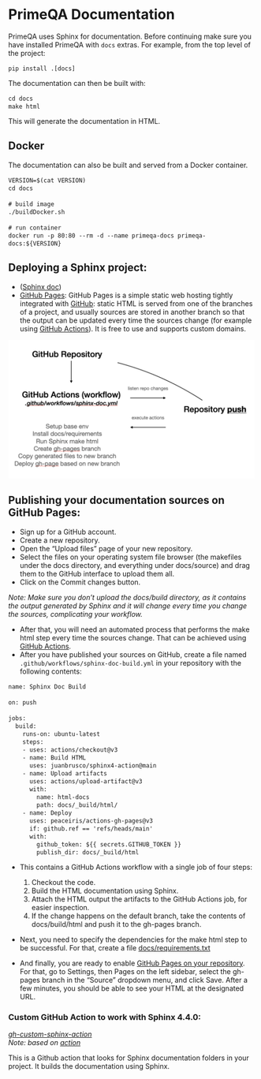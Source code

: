 # PrimeQA Documentation

PrimeQA uses Sphinx for documentation.  Before continuing make sure you have installed PrimeQA
with `docs` extras.  For example, from the top level of the project:

```shell
pip install .[docs]
```

The documentation can then be built with:

```shell
cd docs
make html
```

This will generate the documentation in HTML.

## Docker

The documentation can also be built and served from a Docker container.

```shell
VERSION=$(cat VERSION)
cd docs

# build image
./buildDocker.sh

# run container
docker run -p 80:80 --rm -d --name primeqa-docs primeqa-docs:${VERSION}
```

## Deploying a Sphinx project:
* ([Sphinx doc](https://www.sphinx-doc.org/en/master/tutorial/deploying.html))      
* [GitHub Pages](https://pages.github.com/): GitHub Pages is a simple static web hosting tightly integrated with [GitHub](https://github.com/): static HTML is served from one of the branches of a project, and usually sources are stored in another branch so that the output can be updated every time the sources change (for example using [GitHub Actions](https://github.com/features/actions)). It is free to use and supports custom domains.

<img src="_static/img/github-actions.png" width="500" class="center">

## Publishing your documentation sources on GitHub Pages:           
* Sign up for a GitHub account.
* Create a new repository.
* Open the “Upload files” page of your new repository.
* Select the files on your operating system file browser (the makefiles under the docs directory, and everything under docs/source) and drag them to the GitHub interface to upload them all.
* Click on the Commit changes button.

*Note: Make sure you don’t upload the docs/build directory, as it contains the output generated by Sphinx and it will change every time you change the sources, complicating your workflow.*

* After that, you will need an automated process that performs the make html step every time the sources change. That can be achieved using [GitHub Actions](https://github.com/features/actions).
* After you have published your sources on GitHub, create a file named `.github/workflows/sphinx-doc-build.yml` in your repository with the following contents:       
```
name: Sphinx Doc Build

on: push

jobs:
  build:
    runs-on: ubuntu-latest
    steps:
    - uses: actions/checkout@v3
    - name: Build HTML
      uses: juanbrusco/sphinx4-action@main
    - name: Upload artifacts
      uses: actions/upload-artifact@v3
      with:
        name: html-docs
        path: docs/_build/html/
    - name: Deploy
      uses: peaceiris/actions-gh-pages@v3
      if: github.ref == 'refs/heads/main'
      with:
        github_token: ${{ secrets.GITHUB_TOKEN }}
        publish_dir: docs/_build/html
```

* This contains a GitHub Actions workflow with a single job of four steps:
    1. Checkout the code.
    2. Build the HTML documentation using Sphinx.
    3. Attach the HTML output the artifacts to the GitHub Actions job, for easier inspection.
    4. If the change happens on the default branch, take the contents of docs/build/html and push it to the gh-pages branch.

* Next, you need to specify the dependencies for the make html step to be successful. For that, create a file [docs/requirements.txt](https://github.com/primeqa/primeqa/tree/main/docs/requirements.txt) 

* And finally, you are ready to enable [GitHub Pages on your repository](https://docs.github.com/en/pages/getting-started-with-github-pages/configuring-a-publishing-source-for-your-github-pages-site). For that, go to Settings, then Pages on the left sidebar, select the gh-pages branch in the “Source” dropdown menu, and click Save. After a few minutes, you should be able to see your HTML at the designated URL.        


### Custom GitHub Action to work with Sphinx 4.4.0:
*[gh-custom-sphinx-action](https://github.com/juanbrusco/sphinx4-action)*     
*Note: based on [action](https://github.com/ammaraskar/sphinx-action)*  

This is a Github action that looks for Sphinx documentation folders in your project. It builds the documentation using Sphinx.   

